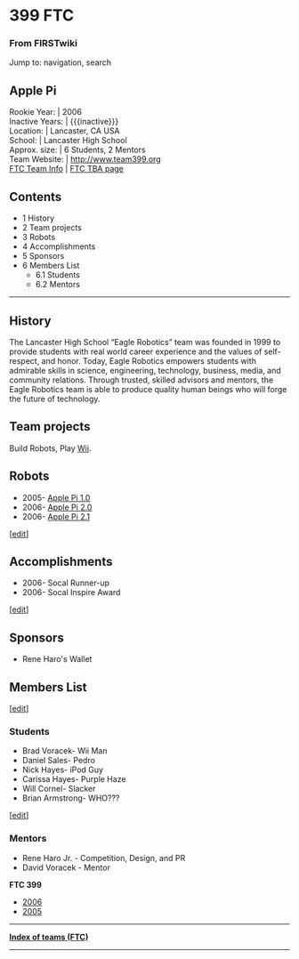 # 399 FTC

### From FIRSTwiki

Jump to: navigation, search

Apple Pi  
---  
Rookie Year: | 2006  
Inactive Years: | {{{inactive}}}  
Location: | Lancaster, CA USA  
School: | Lancaster High School  
Approx. size: | 6 Students, 2 Mentors  
Team Website: | <http://www.team399.org>  
[FTC Team
Info](https://my.usfirst.org/myarea/index.lasso?page=teaminfo&team=399
"https://my.usfirst.org/myarea/index.lasso?page=teaminfo&team=399" ) | [FTC
TBA page](http://www.thebluealliance.net/tbatv/team.php?team=399
"http://www.thebluealliance.net/tbatv/team.php?team=399" )  
  
  

## Contents

  * 1 History
  * 2 Team projects
  * 3 Robots
  * 4 Accomplishments
  * 5 Sponsors
  * 6 Members List
    * 6.1 Students
    * 6.2 Mentors  
---  
  

## History

The Lancaster High School “Eagle Robotics” team was founded in 1999 to provide
students with real world career experience and the values of self-respect, and
honor. Today, Eagle Robotics empowers students with admirable skills in
science, engineering, technology, business, media, and community relations.
Through trusted, skilled advisors and mentors, the Eagle Robotics team is able
to produce quality human beings who will forge the future of technology.


## Team projects

Build Robots, Play [Wii](http://wii.nintendo.com/ "http://wii.nintendo.com/"
).


## Robots

  * 2005- [Apple Pi 1.0](/index.php?title=399_Vex_in_2005&action=edit "399 Vex in 2005" )
  * 2006- [Apple Pi 2.0](http://web.mac.com/rharo.jr/iWeb/Site/Vex.html "http://web.mac.com/rharo.jr/iWeb/Site/Vex.html" )
  * 2006- [Apple Pi 2.1](/index.php/399_Vex_in_2006 "399 Vex in 2006" )

[[edit](/index.php?title=399_FTC&action=edit&section=4 "Edit section:
Accomplishments" )]

## Accomplishments

  * 2006- Socal Runner-up 
  * 2006- Socal Inspire Award 

[[edit](/index.php?title=399_FTC&action=edit&section=5 "Edit section:
Sponsors" )]

## Sponsors

  * Rene Haro's Wallet 


## Members List

[[edit](/index.php?title=399_FTC&action=edit&section=7 "Edit section:
Students" )]

### Students

  * Brad Voracek- Wii Man 
  * Daniel Sales- Pedro 
  * Nick Hayes- iPod Guy 
  * Carissa Hayes- Purple Haze 
  * Will Cornel- Slacker 
  * Brian Armstrong- WHO??? 

[[edit](/index.php?title=399_FTC&action=edit&section=8 "Edit section: Mentors"
)]

### Mentors

  * Rene Haro Jr. - Competition, Design, and PR 
  * David Voracek - Mentor 

  

****FTC 399****

  * [2006](/index.php/399_FTC_in_2006 "399 FTC in 2006" )
  * [2005](/index.php?title=399_FTC_in_2005&action=edit "399 FTC in 2005" )

* * *

**[Index of teams (FTC)](/index.php/Index_of_teams_%28FTC%29 "Index of teams \(FTC\)" )**  
  
---  
  
